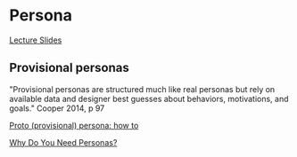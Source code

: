 # Persona

[Lecture Slides](http://www.dan.sv.it/teaching/ixd307f17/files/personaPres.pdf)

## Provisional personas
"Provisional personas are structured much like real personas but rely on available data
and designer best guesses about behaviors, motivations, and goals."
Cooper 2014, p 97

[Proto (provisional) persona: how to](https://uxmag.com/articles/using-proto-personas-for-executive-alignment)

[Why Do You Need Personas?](https://www.youtube.com/watch?v=gjiXCffHMgA)




